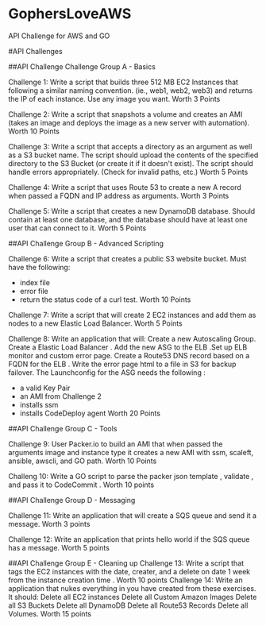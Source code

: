 # GophersLoveAWS
API Challenge for AWS and GO

#API Challenges

##API Challenge Challenge Group A - Basics

Challenge 1: Write a script that builds three 512 MB EC2 Instances that following a similar naming convention. (ie., web1, web2, web3) and returns the IP of each instance. Use any image you want. Worth 3 Points

Challenge 2: Write a script that snapshots a volume and creates an AMI  (takes an image and deploys the image as a new server with automation). Worth 10 Points

Challenge 3: Write a script that accepts a directory as an argument as well as a  S3 bucket name. The script should upload the contents of the specified directory to the S3 Bucket (or create it if it doesn't exist). The script should handle errors appropriately. (Check for invalid paths, etc.) Worth 5 Points

Challenge 4: Write a script that uses Route 53 to create a new A record when passed a FQDN and IP address as arguments. Worth 3 Points

Challenge 5: Write a script that creates a new DynamoDB database. Should contain at least one database, and the database should have at least one user that can connect to it. Worth 5 Points

##API Challenge Group B - Advanced Scripting

Challenge 6: Write a script that creates a public S3 website bucket. Must have the following: 
 * index file
 * error file 
 * return the status code of a curl test. Worth 10 Points

Challenge 7: Write a script that will create 2 EC2 instances and add them as nodes to a new Elastic Load Balancer. Worth 5 Points

Challenge 8: Write an application that will:
Create a new Autoscaling Group. Create a Elastic Load Balancer . Add the new ASG to the ELB .Set up ELB monitor and custom error page. Create a Route53 DNS record based on a FQDN for the ELB . Write the error page html to a file in S3 for backup failover. The Launchconfig for the ASG needs the following :   
* a valid Key Pair
* an AMI from Challenge 2 
* installs ssm
* installs CodeDeploy agent 
Worth 20 Points

##API Challenge Group C - Tools

Challenge 9: User Packer.io to build an AMI that when passed the arguments image and instance type it creates a new AMI with ssm, scaleft, ansible, awscli, and GO path. Worth 10 Points

Challeng 10: Write a GO script to parse the packer json template , validate , and pass it to CodeCommit . Worth 10 points


##API Challenge Group D - Messaging 

Challenge 11: Write an application that will create a SQS queue and send it a message. Worth 3 points

Challenge 12: Write an application that prints hello world if the SQS queue has a message. Worth 5 points


##API Challenge Group E - Cleaning up
Challenge 13: Write a script that tags the EC2 instances with the date, creater, and a delete on date 1 week from the instance creation time . Worth 10 points 
Challenge 14: Write an application that nukes everything in you have created from these exercises. It should:
Delete all EC2 instances
Delete all Custom Amazon Images
Delete all S3 Buckets
Delete all DynamoDB
Delete all Route53 Records
Delete all Volumes.
Worth 15 points
